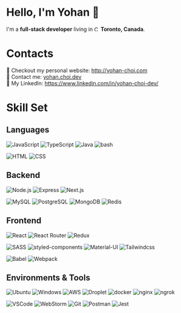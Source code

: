 # Hello, I'm Yohan 👋

I'm a **full-stack developer** living in <img alt="Canada" src="https://www.flaticon.com/svg/static/icons/svg/323/323277.svg" width="13" /> **Toronto, Canada**.

# Contacts

:sparkling_heart: Checkout my personal website: http://yohan-choi.com <br/>
:e-mail: Contact me: [yohan.choi.dev](mailto:yohan.choi.dev@gmail.com) <br/>
:necktie: My LinkedIn: https://www.linkedin.com/in/yohan-choi-dev/ <br/>

# Skill Set

## Languages
<img alt="JavaScript" src="https://img.shields.io/badge/-JavaScript-F7DF1E?style=for-the-badge&logo=JavaScript&logoColor=white" />  <img alt="TypeScript" src="https://img.shields.io/badge/-TypeScript-3178C6?style=for-the-badge&logo=TypeScript&logoColor=white" /> <img alt="Java" src="https://img.shields.io/badge/-Java-007396?style=for-the-badge&logo=Java&logoColor=white" /> <img alt="bash" src="https://img.shields.io/badge/-bash-4EAA25?style=for-the-badge&logo=gnu-bash&logoColor=white" />

<img alt="HTML" src="https://img.shields.io/badge/-HTML5-E34F26?style=for-the-badge&logo=HTML5&logoColor=white" /> <img alt="CSS" src="https://img.shields.io/badge/-CSS3-1572B6?style=for-the-badge&logo=CSS3&logoColor=white" />

## Backend
<img alt="Node.js" src="https://img.shields.io/badge/-Node.js-339933?style=for-the-badge&logo=Node.js&logoColor=white" /> <img alt="Express" src="https://img.shields.io/badge/-Express-000000?style=for-the-badge&logo=Express&logoColor=white" /> <img alt="Next.js" src="https://img.shields.io/badge/-Next.js-000000?style=for-the-badge&logo=Next.js&logoColor=white" />

<img alt="MySQL" src="https://img.shields.io/badge/-MySQL-4479A1?style=for-the-badge&logo=MySQL&logoColor=white" /> <img alt="PostgreSQL" src="https://img.shields.io/badge/-PostgreSQL-336791?style=for-the-badge&logo=PostgreSQL&logoColor=white" /> <img alt="MongoDB" src="https://img.shields.io/badge/-MongoDB-47A248?style=for-the-badge&logo=MongoDB&logoColor=white" /> <img alt="Redis" src="https://img.shields.io/badge/-Redis-DC382D?style=for-the-badge&logo=Redis&logoColor=white" />

## Frontend
<img alt="React" src="https://img.shields.io/badge/-React-61DAFB?style=for-the-badge&logo=React&logoColor=white" /> <img alt="React Router" src="https://img.shields.io/badge/-React%20Router-CA4245?style=for-the-badge&logo=React%20Router&logoColor=white" /> <img alt="Redux" src="https://img.shields.io/badge/-Redux-764ABC?style=for-the-badge&logo=Redux&logoColor=white" />

<img alt="SASS" src="https://img.shields.io/badge/-SASS-CC6699?style=for-the-badge&logo=SASS&logoColor=white" /> <img alt="styled-components" src="https://img.shields.io/badge/-styled--components-DB7093?style=for-the-badge&logo=styled-components&logoColor=white" /> <img alt="Material-UI" src="https://img.shields.io/badge/-Material%20UI-0081CB?style=for-the-badge&logo=Material-UI&logoColor=white" /> <img alt="Tailwindcss" src="https://img.shields.io/badge/-Tailwindcss-38B2AC?style=for-the-badge&logo=Tailwind%20CSS&logoColor=white" />

<img alt="Babel" src="https://img.shields.io/badge/-Babel-F9DC3E?style=for-the-badge&logo=Babel&logoColor=white" /> <img alt="Webpack" src="https://img.shields.io/badge/-Webpack-8DD6F9?style=for-the-badge&logo=Webpack&logoColor=white" />

## Environments & Tools
<img alt="Ubuntu" src="https://img.shields.io/badge/-Ubuntu-E95420?style=for-the-badge&logo=Ubuntu&logoColor=white" /> <img alt="Windows" src="https://img.shields.io/badge/-Windows-0078D6?style=for-the-badge&logo=Windows&logoColor=white" /> <img alt="AWS" src="https://img.shields.io/badge/-AWS-232F3E?style=for-the-badge&logo=amazon-aws&logoColor=white" /> <img alt="Droplet" src="https://img.shields.io/badge/-Droplet-0080FF?style=for-the-badge&logo=digitalocean&logoColor=white" /> <img alt="docker" src="https://img.shields.io/badge/-docker-2496ED?style=for-the-badge&logo=docker&logoColor=white" /> <img alt="nginx" src="https://img.shields.io/badge/-NGINX-269539?style=for-the-badge&logo=nginx&logoColor=white" /> <img alt="ngrok" src="https://img.shields.io/badge/-ngrok-1F1E37?style=for-the-badge&logo=ngrok&logoColor=white" /> 

<img alt="VSCode" src="https://img.shields.io/badge/-VSCode-007ACC?style=for-the-badge&logo=visual-studio-code&logoColor=white" /> <img alt="WebStorm" src="https://img.shields.io/badge/-WebStorm-000000?style=for-the-badge&logo=webstorm&logoColor=white" /> <img alt="Git" src="https://img.shields.io/badge/-Git-F05032?style=for-the-badge&logo=Git&logoColor=white" /> <img alt="Postman" src="https://img.shields.io/badge/-Postman-DD3A0A?style=for-the-badge&logo=Postman&logoColor=white" /> <img alt="Jest" src="https://img.shields.io/badge/-Jest-C21325?style=for-the-badge&logo=Jest&logoColor=white" />

